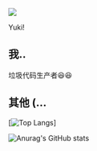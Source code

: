 ![](https://img.gejiba.com/images/5a0cb6bae4beb353c38e4db20e5171d8.jpg)

Yuki!

## 我..
垃圾代码生产者😆😆


## 其他 (...

[![Top Langs](https://github-readme-stats.vercel.app/api/top-langs/?username=widayn&layout=compact)]

![Anurag's GitHub stats](https://github-readme-stats.vercel.app/api?username=widayn&bg_color=30,e96443,904e95&title_color=fff&text_color=fff&include_all_commits=true)
